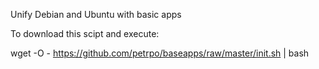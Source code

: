 Unify Debian and Ubuntu with basic apps

To download this scipt and execute:

wget -O - https://github.com/petrpo/baseapps/raw/master/init.sh | bash
